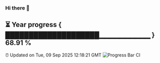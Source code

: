 ### Hi there 👋
⏳ Year progress { ████████████████████▁▁▁▁▁▁▁▁▁▁ } 68.91 %
---
⏰ Updated on Tue, 09 Sep 2025 12:18:21 GMT
![Progress Bar CI](https://github.com/Moyi321/Moyi321/workflows/Progress%20Bar%20CI/badge.svg)
